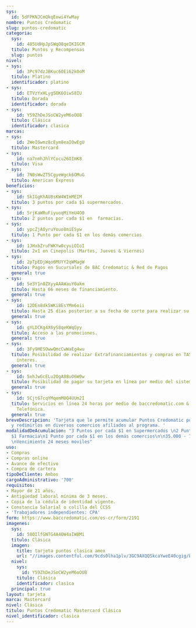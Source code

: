 ```yaml
---
sys:
  id: 5dFPKNJCmQkqEowi4YwMay
nombre: Puntos Credomatic
slug: puntos-credomatic
categoria:
  sys:
    id: 485UdHpJpSWqO8qeIKIGCM
  titulo: Puntos y Recompensas
  slug: puntos
nivel:
- sys:
    id: 3Pc97dzJBKuc60Ei62kOoM
  titulo: Platino
  identificador: platino
- sys:
    id: ETVzYxHLygSOK6OiwS8IU
  titulo: Dorada
  identificador: dorada
- sys:
    id: Y59ZhDeJSoCW2yeM6oOU8
  titulo: Clásica
  identificador: clasica
marcas:
- sys:
    id: 2WeIGwmz8cEym8eaIOwEgU
  titulo: Mastercard
- sys:
    id: na7nmhJhlYCocu26OImK8
  titulo: Visa
- sys:
    id: 7N0sWwZT5CgyeWgck6OMuG
  titulo: American Express
beneficios:
- sys:
    id: SkIGgKhAU8sKW4WImMEIM
  titulo: 3 puntos por cada $1 supermercados.
- sys:
    id: 5rjKaWRuFiyuoqMiYmU4O0
  titulo: 2 puntos por cada $1 en  farmacias.
- sys:
    id: ypcZjAOyruYouo8miESyw
  titulo: 1 Punto por cada $1 en los demás comercios
- sys:
    id: 1JHxbZruFWKYw0cyuiOIoI
  titulo: 2x1 en Cinepolis (Martes, Jueves & Viernes)
- sys:
    id: 2pTpEDjWqo6MUYY2qWMagW
  titulo: Pagos en Sucursales de BAC Credomatic & Red de Pagos
  general: true
- sys:
    id: 5e3Y1n0ZXyyAAAWauY0akm
  titulo: Hasta 66 meses de financiamiento.
  general: true
- sys:
    id: 12DEn8dk5WKi8EsYMm6oii
  titulo: Hasta 25 días posterior a su fecha de corte para realizar su pago.
  general: true
- sys:
    id: gYLDCKg4X6yS8qeKWqGyy
  titulo: Acceso a las promociones.
  general: true
- sys:
    id: 3Fy9HESOwwQmcCwWaEg4wu
  titulo: Posibilidad de realizar Extrafinanciamientos y compras en TASA CERO sin
    interes.
  general: true
- sys:
    id: 5xhJwGcELu2OgA88uO6W0w
  titulo: Posibilidad de pagar su tarjeta en línea por medio del sistema SINPE.
  general: true
- sys:
    id: 5CjtG7cqYMqomM0Q4UUm2I
  titulo: Servicios en línea 24 horas por medio de baccredomatic.com & a la Central
    Telefónica.
  general: true
breveDescripcion: 'Tarjeta que le permite acumular Puntos Credomatic por cada compras
  y redimirlos en diversos comercios afiliados al programa. '
modalidadDeAcumulacion: "3 Puntos por cada $1 en Supermercados \n2 Puntos por cada
  $1 Farmacia\n1 Punto por cada $1 en los demás comercios\n\n35.000 - 75.000 Puntos
  \nVencimiento 24 meses moviles"
uso:
- Compras
- Compras online
- Avance de efectivo
- Compra de cartera
tipoDeCliente: Ambos
cargoAdministrativo: '700'
requisitos:
- Mayor de 21 años.
- Antigüedad laboral mínima de 3 meses.
- Copia de la cédula de identidad vigente.
- Constancia Salarial o colilla del CCSS
- 'Trabajadores independientes: CPA'
form: https://www.baccredomatic.com/es-cr/form/2191
imagenes:
  sys:
    id: 58QIlfGNTG4A4OW4aIW8Mi
  titulo: Clásica
  imagen:
    title: tarjeta puntos clasica amex
    url: "//images.contentful.com/9cds0lha1plv/3GC9AXQQSkcaYweE40cgig/b72ccfacee34c88e82248569e1c1eff1/tarjeta_puntos_clasica_amex.jpg"
  nivel:
    sys:
      id: Y59ZhDeJSoCW2yeM6oOU8
    titulo: Clásica
    identificador: clasica
  principal: true
layout: tarjeta
marca: Mastercard
nivel: Clásica
titulo: Puntos Credomatic Mastercard Clásica
nivel_identificador: clasica
---
```

